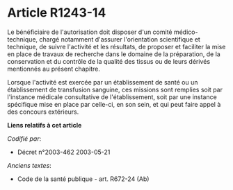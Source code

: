 # Article R1243-14

Le bénéficiaire de l'autorisation doit disposer d'un comité médico-technique, chargé notamment d'assurer l'orientation
scientifique et technique, de suivre l'activité et les résultats, de proposer et faciliter la mise en place de travaux de
recherche dans le domaine de la préparation, de la conservation et du contrôle de la qualité des tissus ou de leurs dérivés
mentionnés au présent chapitre.

Lorsque l'activité est exercée par un établissement de santé ou un établissement de transfusion sanguine, ces missions sont
remplies soit par l'instance médicale consultative de l'établissement, soit par une instance spécifique mise en place par
celle-ci, en son sein, et qui peut faire appel à des concours extérieurs.

**Liens relatifs à cet article**

_Codifié par_:

  - Décret n°2003-462 2003-05-21

_Anciens textes_:

  - Code de la santé publique - art. R672-24 (Ab)
